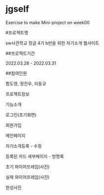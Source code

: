 # jgself
Exercise to make Mini-project on week00

#프로젝트명

sw사관학교 정글 4기 b반을 위한 자기소개 웹사이트

##프로젝트기간

2022.03.28 - 2022.03.31

##참여인원

함도영, 정진우, 이동규

프로젝트정보

기능소개

로그인(초기화면)

회원가입

메인페이지

자기소개등록 - 수정

등록된 카드 세부페이지 - 방명록

초기 와이어프레임(사진)

실제 와이어프레임(사진)

완성사진
